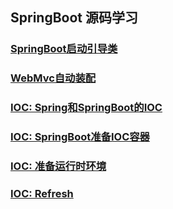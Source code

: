 ## SpringBoot 源码学习

### <a href="./document/chapter1.md">SpringBoot启动引导类</a>

### <a href="./document/chapter2.md">WebMvc自动装配</a>

### <a href="./document/chapter3.md">IOC: Spring和SpringBoot的IOC</a>

### <a href="./document/chapter4.md">IOC: SpringBoot准备IOC容器</a>

### <a href="./document/chapter5.md">IOC: 准备运行时环境</a>

### <a href="./document/chapter6.md">IOC: Refresh</a>
